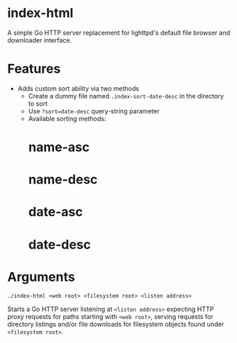 index-html
==========

A simple Go HTTP server replacement for lighttpd's default file browser and downloader interface.

Features
========

 * Adds custom sort ability via two methods
   * Create a dummy file named `.index-sort-date-desc` in the directory to sort
   * Use `?sort=date-desc` query-string parameter
   * Available sorting methods:
     # name-asc
     # name-desc
     # date-asc
     # date-desc

Arguments
=========

  `./index-html <web root> <filesystem root> <listen address>`

Starts a Go HTTP server listening at `<listen address>` expecting HTTP proxy requests for paths
starting with `<web root>`, serving requests for directory listings and/or file downloads for
filesystem objects found under `<filesystem root>`.
